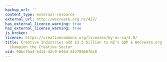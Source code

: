 ```yaml
---
backup_url: ''
content_type: external-resource
external_url: http://wecreate.org.nz/427/
has_external_licence_warning: true
has_external_license_warning: true
is_broken: ''
license: https://creativecommons.org/licenses/by-nc-sa/4.0/
title: Creative Industries add $3.5 billion to NZ's GDP & WeCreate.org.na formed to
  Champion the Creative Sector
uid: 90bcfba4-b414-42c9-b94d-542780b87dc8
---
```

